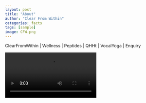```yaml
---
layout: post
title: "About"
author: "Clear From Within"
categories: facts
tags: [sample]
image: CFW.png
---
```


ClearFromWithin | Wellness | Peptides | QHHt | VocalYoga | Enquiry

<!-- <video src="assets/img/CD_Toon_cmprs.mp4" width="1920/3" height="896/3" controls></video> -->

![](assets/img/CD_Toon_cmprs.mp4)